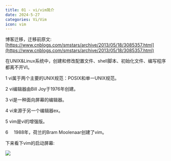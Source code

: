 ```yaml
---
title: 01 - vi/vim简介
date: 2024-5-27
categories: Vi/Vim
icon: vim
---
```


博客迁移，迁移前原文: [https://www.cnblogs.com/smstars/archive/2013/05/18/3085357.html](https://www.cnblogs.com/smstars/archive/2013/05/18/3085357.html)

在UNIX&Linux系统中，创建和修改配置文件、shell脚本、初始化文件、编写程序都离不开VI。

1      vi属于两个主要的UNIX规范：POSIX和单一UNIX规范。

2      vi编辑器由Bill Joy于1976年创建。

3      vi是一种面向屏幕的编辑器。

4      vi来源于另一个编辑器ex。

5      vim是vi的增强版。

6　  1988年，荷兰的Bram Moolenaar创建了vim。

下来看下vim的启动屏幕:

![](/images/vim/start-ui.png)